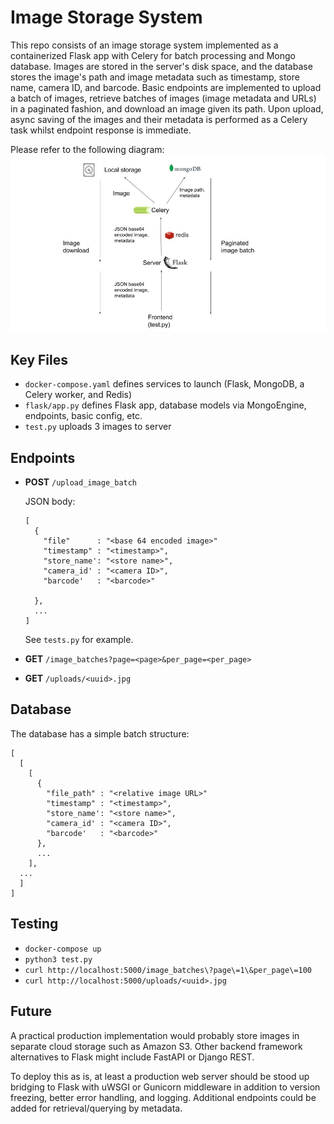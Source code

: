 # Image Storage System

This repo consists of an image storage system implemented as a containerized Flask app with Celery for batch processing and Mongo database. Images are stored in the server's disk space, and the database stores the image's path and image metadata such as timestamp, store name, camera ID, and barcode. Basic endpoints are implemented to upload a batch of images, retrieve batches of images (image metadata and URLs) in a paginated fashion, and download an image given its path. Upon upload, async saving of the images and their metadata is performed as a Celery task whilst endpoint response is immediate.

Please refer to the following diagram:
![Diagram](diagram.jpg)

## Key Files

* `docker-compose.yaml` defines services to launch (Flask, MongoDB, a Celery worker, and Redis)
* `flask/app.py` defines Flask app, database models via MongoEngine, endpoints, basic config, etc.
* `test.py` uploads 3 images to server

## Endpoints

* **POST** `/upload_image_batch`
  
  JSON body:
    ```
    [ 
      {
        "file"      : "<base 64 encoded image>"
        "timestamp" : "<timestamp>",
        "store_name': "<store name>",
        "camera_id' : "<camera ID>",
        "barcode'   : "<barcode>"

      },
      ...
    ]
    ```
    See `tests.py` for example.
    
* **GET** `/image_batches?page=<page>&per_page=<per_page>`
* **GET** `/uploads/<uuid>.jpg`

## Database

The database has a simple batch structure:
```
[
  [
    [ 
      {
        "file_path" : "<relative image URL>"
        "timestamp" : "<timestamp>",
        "store_name': "<store name>",
        "camera_id' : "<camera ID>",
        "barcode'   : "<barcode>"
      },
      ...
    ],
  ...
  ]
]
```

## Testing
* `docker-compose up`
* `python3 test.py`
* `curl http://localhost:5000/image_batches\?page\=1\&per_page\=100`
* `curl http://localhost:5000/uploads/<uuid>.jpg`

## Future

A practical production implementation would probably store images in separate cloud storage such as Amazon S3. Other backend framework alternatives to Flask might include FastAPI or Django REST.

To deploy this as is, at least a production web server should be stood up bridging to Flask with uWSGI or Gunicorn middleware in addition to version freezing, better error handling, and logging. Additional endpoints could be added for retrieval/querying by metadata.
